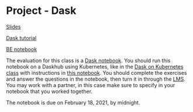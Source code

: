 # Project - Dask

[Slides](https://guillaumeeb.github.io/isae-supaero-aibt103-bigdata/13_Dask_On_Cloud.html#/title-slide)

[Dask tutorial](https://github.com/dask/dask-tutorial)

[BE notebook](https://github.com/SupaeroDataScience/OBD/blob/master/notebooks/BEDaskMLTaxyCabEmpty.ipynb)

The evaluation for this class is a [Dask notebook](https://github.com/SupaeroDataScience/OBD/blob/master/notebooks/BEDaskMLTaxyCabEmpty.ipynb). You should run this notebook on a Daskhub using Kubernetes, like in the [Dask on Kubernetes class](https://supaerodatascience.github.io/OBD/2_5_dask.html) with instructions in [this notebook](https://github.com/SupaeroDataScience/OBD/blob/master/notebooks/Kubernetes_Daskhub.ipynb). You should complete the exercises and answer the questions in the notebook, then turn it in through the [LMS](https://lms.isae.fr/mod/assign/view.php?id=69921). You may work with a partner, in this case make sure to specify in your notebook that you worked together.

The notebook is due on February 18, 2021, by midnight.

